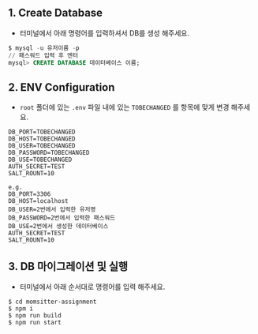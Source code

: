 ## 1. Create Database

- 터미널에서 아래 명령어를  입력하셔서 DB를 생성 해주세요.

```sql
$ mysql -u 유저이름 -p
// 패스워드 입력 후 엔터
mysql> CREATE DATABASE 데이터베이스 이름;
```

## 2. ENV Configuration

- `root` 폴더에 있는 `.env` 파일 내에 있는 `TOBECHANGED` 를 항목에 맞게 변경 해주세요.

```
DB_PORT=TOBECHANGED
DB_HOST=TOBECHANGED
DB_USER=TOBECHANGED
DB_PASSWORD=TOBECHANGED
DB_USE=TOBECHANGED
AUTH_SECRET=TEST
SALT_ROUNT=10 
```

```
e.g.
DB_PORT=3306 
DB_HOST=localhost 
DB_USER=2번에서 입력한 유저명
DB_PASSWORD=2번에서 입력한 패스워드
DB_USE=2번에서 생성한 데이터베이스
AUTH_SECRET=TEST
SALT_ROUNT=10 
```

## 3. DB 마이그레이션 및 실행

- 터미널에서 아래 순서대로 명령어를 입력 해주세요.

```
$ cd momsitter-assignment
$ npm i
$ npm run build
$ npm run start
```

